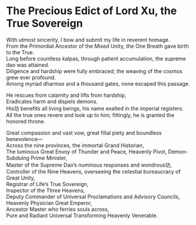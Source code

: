 # The Precious Edict of Lord Xu, the True Sovereign

With utmost sincerity, I bow and submit my life in reverent homage.  
From the Primordial Ancestor of the Mixed Unity, the One Breath gave birth to the True.  
Long before countless kalpas, through patient accumulation, the supreme dao was attained.  
Diligence and hardship were fully embraced; the weaving of the cosmos grew ever profound.  
Among myriad dharmas and a thousand gates, none escaped this passage.  

He rescues from calamity and lifts from hardship,  
Eradicates harm and dispels demons.  
His功 benefits all living beings, his name exalted in the imperial registers.  
All the true ones revere and look up to him; fittingly, he is granted the honored throne.  

Great compassion and vast vow, great filial piety and boundless benevolence—  
Across the nine provinces, the immortal Grand Historian,  
The luminous Great Envoy of Thunder and Peace, Heavenly Pivot, Demon-Subduing Prime Minister,  
Master of the Supreme Dao’s numinous responses and wondrous功,  
Controller of the Nine Heavens, overseeing the celestial bureaucracy of Great Unity,  
Registrar of Life’s True Sovereign,  
Inspector of the Three Heavens,  
Deputy Commander of Universal Proclamations and Advisory Councils,  
Heavenly Physician Great Emperor,  
Ancestor Master who ferries souls across,  
Pure and Radiant Universal Transforming Heavenly Venerable.